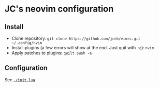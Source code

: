 # JC's neovim configuration

## Install

- Clone repository: `git clone https://github.com/jceb/vimrc.git ~/.config/nvim`
- Install plugins (a few errors will show at the end. Just quit with `:q`):
  `nvim`
- Apply patches to plugins: `quilt push -a`

## Configuration

See [`./init.lua`](./init.lua)
